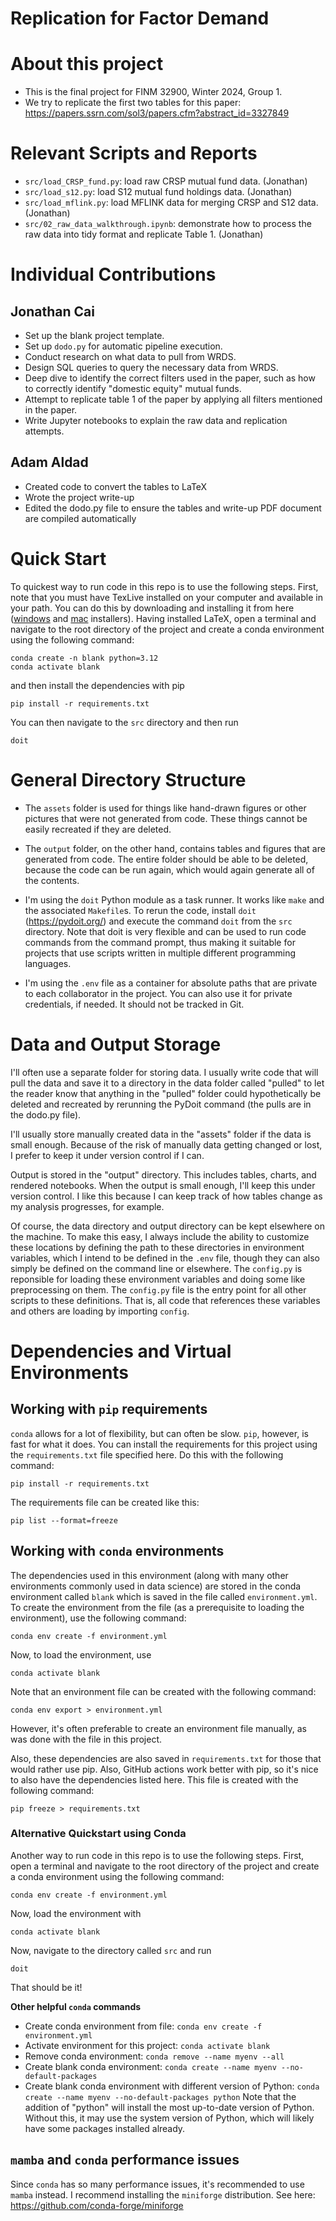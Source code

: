 Replication for Factor Demand
==================

# About this project

- This is the final project for FINM 32900, Winter 2024, Group 1. 
- We try to replicate the first two tables for this paper: https://papers.ssrn.com/sol3/papers.cfm?abstract_id=3327849

# Relevant Scripts and Reports
- `src/load_CRSP_fund.py`: load raw CRSP mutual fund data. (Jonathan) 
- `src/load_s12.py`: load S12 mutual fund holdings data. (Jonathan)
- `src/load_mflink.py`: load MFLINK data for merging CRSP and S12 data. (Jonathan)
- `src/02_raw_data_walkthrough.ipynb`: demonstrate how to process the raw data into tidy format and replicate Table 1. (Jonathan)

# Individual Contributions
## Jonathan Cai
- Set up the blank project template. 
- Set up `dodo.py` for automatic pipeline execution. 
- Conduct research on what data to pull from WRDS. 
- Design SQL queries to query the necessary data from WRDS. 
- Deep dive to identify the correct filters used in the paper, such as how to correctly identify "domestic equity" mutual funds. 
- Attempt to replicate table 1 of the paper by applying all filters mentioned in the paper. 
- Write Jupyter notebooks to explain the raw data and replication attempts.

## Adam Aldad
- Created code to convert the tables to LaTeX 
- Wrote the project write-up 
- Edited the dodo.py file to ensure the tables and write-up PDF document are compiled automatically 


# Quick Start

To quickest way to run code in this repo is to use the following steps. First, note that you must have TexLive installed on your computer and available in your path.
You can do this by downloading and installing it from here ([windows](https://tug.org/texlive/windows.html#install) and [mac](https://tug.org/mactex/mactex-download.html) installers).
Having installed LaTeX, open a terminal and navigate to the root directory of the project and create a conda environment using the following command:
```
conda create -n blank python=3.12
conda activate blank
```
and then install the dependencies with pip
```
pip install -r requirements.txt
```
You can then navigate to the `src` directory and then run 
```
doit
```
# General Directory Structure

 - The `assets` folder is used for things like hand-drawn figures or other pictures that were not generated from code. These things cannot be easily recreated if they are deleted.

 - The `output` folder, on the other hand, contains tables and figures that are generated from code. The entire folder should be able to be deleted, because the code can be run again, which would again generate all of the contents.

 - I'm using the `doit` Python module as a task runner. It works like `make` and the associated `Makefile`s. To rerun the code, install `doit` (https://pydoit.org/) and execute the command `doit` from the `src` directory. Note that doit is very flexible and can be used to run code commands from the command prompt, thus making it suitable for projects that use scripts written in multiple different programming languages.

 - I'm using the `.env` file as a container for absolute paths that are private to each collaborator in the project. You can also use it for private credentials, if needed. It should not be tracked in Git.

# Data and Output Storage

I'll often use a separate folder for storing data. I usually write code that will pull the data and save it to a directory in the data folder called "pulled"  to let the reader know that anything in the "pulled" folder could hypothetically be deleted and recreated by rerunning the PyDoit command (the pulls are in the dodo.py file).

I'll usually store manually created data in the "assets" folder if the data is small enough. Because of the risk of manually data getting changed or lost, I prefer to keep it under version control if I can.

Output is stored in the "output" directory. This includes tables, charts, and rendered notebooks. When the output is small enough, I'll keep this under version control. I like this because I can keep track of how tables change as my analysis progresses, for example.

Of course, the data directory and output directory can be kept elsewhere on the machine. To make this easy, I always include the ability to customize these locations by defining the path to these directories in environment variables, which I intend to be defined in the `.env` file, though they can also simply be defined on the command line or elsewhere. The `config.py` is reponsible for loading these environment variables and doing some like preprocessing on them. The `config.py` file is the entry point for all other scripts to these definitions. That is, all code that references these variables and others are loading by importing `config`.


# Dependencies and Virtual Environments

## Working with `pip` requirements

`conda` allows for a lot of flexibility, but can often be slow. `pip`, however, is fast for what it does.  You can install the requirements for this project using the `requirements.txt` file specified here. Do this with the following command:
```
pip install -r requirements.txt
```

The requirements file can be created like this:
```
pip list --format=freeze
```

## Working with `conda` environments

The dependencies used in this environment (along with many other environments commonly used in data science) are stored in the conda environment called `blank` which is saved in the file called `environment.yml`. To create the environment from the file (as a prerequisite to loading the environment), use the following command:

```
conda env create -f environment.yml
```

Now, to load the environment, use

```
conda activate blank
```

Note that an environment file can be created with the following command:

```
conda env export > environment.yml
```

However, it's often preferable to create an environment file manually, as was done with the file in this project.

Also, these dependencies are also saved in `requirements.txt` for those that would rather use pip. Also, GitHub actions work better with pip, so it's nice to also have the dependencies listed here. This file is created with the following command:

```
pip freeze > requirements.txt
```

### Alternative Quickstart using Conda
Another way to  run code in this repo is to use the following steps.
First, open a terminal and navigate to the root directory of the project and create a conda environment using the following command:
```
conda env create -f environment.yml
```
Now, load the environment with
```
conda activate blank
```
Now, navigate to the directory called `src`
and run
```
doit
```
That should be it!



**Other helpful `conda` commands**

- Create conda environment from file: `conda env create -f environment.yml`
- Activate environment for this project: `conda activate blank`
- Remove conda environment: `conda remove --name myenv --all`
- Create blank conda environment: `conda create --name myenv --no-default-packages`
- Create blank conda environment with different version of Python: `conda create --name myenv --no-default-packages python` Note that the addition of "python" will install the most up-to-date version of Python. Without this, it may use the system version of Python, which will likely have some packages installed already.

## `mamba` and `conda` performance issues

Since `conda` has so many performance issues, it's recommended to use `mamba` instead. I recommend installing the `miniforge` distribution. See here: https://github.com/conda-forge/miniforge
